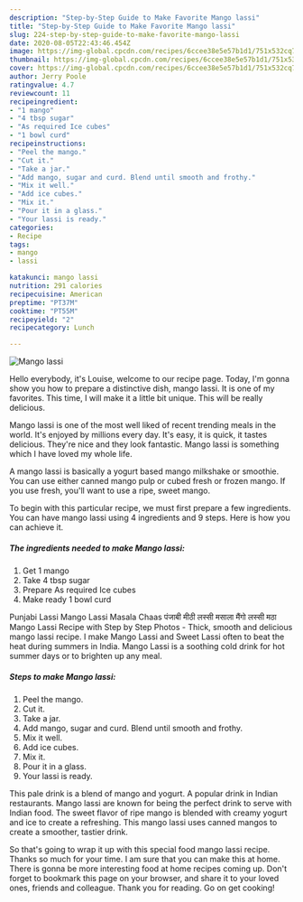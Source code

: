 ```yaml
---
description: "Step-by-Step Guide to Make Favorite Mango lassi"
title: "Step-by-Step Guide to Make Favorite Mango lassi"
slug: 224-step-by-step-guide-to-make-favorite-mango-lassi
date: 2020-08-05T22:43:46.454Z
image: https://img-global.cpcdn.com/recipes/6ccee38e5e57b1d1/751x532cq70/mango-lassi-recipe-main-photo.jpg
thumbnail: https://img-global.cpcdn.com/recipes/6ccee38e5e57b1d1/751x532cq70/mango-lassi-recipe-main-photo.jpg
cover: https://img-global.cpcdn.com/recipes/6ccee38e5e57b1d1/751x532cq70/mango-lassi-recipe-main-photo.jpg
author: Jerry Poole
ratingvalue: 4.7
reviewcount: 11
recipeingredient:
- "1 mango"
- "4 tbsp sugar"
- "As required Ice cubes"
- "1 bowl curd"
recipeinstructions:
- "Peel the mango."
- "Cut it."
- "Take a jar."
- "Add mango, sugar and curd. Blend until smooth and frothy."
- "Mix it well."
- "Add ice cubes."
- "Mix it."
- "Pour it in a glass."
- "Your lassi is ready."
categories:
- Recipe
tags:
- mango
- lassi

katakunci: mango lassi 
nutrition: 291 calories
recipecuisine: American
preptime: "PT37M"
cooktime: "PT55M"
recipeyield: "2"
recipecategory: Lunch

---
```



![Mango lassi](https://img-global.cpcdn.com/recipes/6ccee38e5e57b1d1/751x532cq70/mango-lassi-recipe-main-photo.jpg)

Hello everybody, it's Louise, welcome to our recipe page. Today, I'm gonna show you how to prepare a distinctive dish, mango lassi. It is one of my favorites. This time, I will make it a little bit unique. This will be really delicious.

Mango lassi is one of the most well liked of recent trending meals in the world. It's enjoyed by millions every day. It's easy, it is quick, it tastes delicious. They're nice and they look fantastic. Mango lassi is something which I have loved my whole life.

A mango lassi is basically a yogurt based mango milkshake or smoothie. You can use either canned mango pulp or cubed fresh or frozen mango. If you use fresh, you&#39;ll want to use a ripe, sweet mango.


To begin with this particular recipe, we must first prepare a few ingredients. You can have mango lassi using 4 ingredients and 9 steps. Here is how you can achieve it.

<!--inarticleads1-->

##### The ingredients needed to make Mango lassi:

1. Get 1 mango
1. Take 4 tbsp sugar
1. Prepare As required Ice cubes
1. Make ready 1 bowl curd


Punjabi Lassi Mango Lassi Masala Chaas पंजाबी मीठी लस्सी मसाला मैंगो लस्सी मठा Mango Lassi Recipe with Step by Step Photos - Thick, smooth and delicious mango lassi recipe. I make Mango Lassi and Sweet Lassi often to beat the heat during summers in India. Mango Lassi is a soothing cold drink for hot summer days or to brighten up any meal. 

<!--inarticleads2-->

##### Steps to make Mango lassi:

1. Peel the mango.
1. Cut it.
1. Take a jar.
1. Add mango, sugar and curd. Blend until smooth and frothy.
1. Mix it well.
1. Add ice cubes.
1. Mix it.
1. Pour it in a glass.
1. Your lassi is ready.


This pale drink is a blend of mango and yogurt. A popular drink in Indian restaurants. Mango lassi are known for being the perfect drink to serve with Indian food. The sweet flavor of ripe mango is blended with creamy yogurt and ice to create a refreshing. This mango lassi uses canned mangos to create a smoother, tastier drink. 

So that's going to wrap it up with this special food mango lassi recipe. Thanks so much for your time. I am sure that you can make this at home. There is gonna be more interesting food at home recipes coming up. Don't forget to bookmark this page on your browser, and share it to your loved ones, friends and colleague. Thank you for reading. Go on get cooking!

